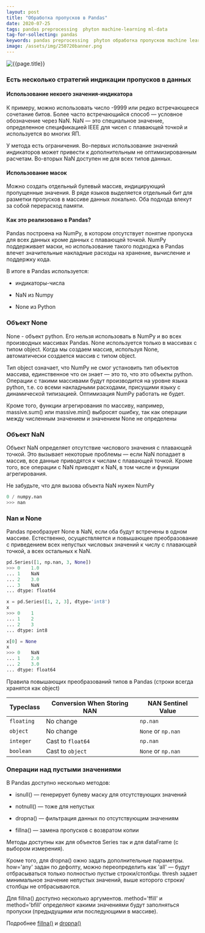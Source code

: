 ```yaml
---
layout: post
title: "Обработка пропусков в Pandas"
date: 2020-07-25
tags: pandas preprocessing  phyton machine-learning ml-data
tag-for-sollecting: pandas
keywords: pandas preprocessing  phyton обработка пропусков machine learning
image: /assets/img/250720banner.png
---
```


![{{page.title}}](../../..{{page.image}})

### Есть несколько стратегий индикации пропусков в данных

#### Использование некоего значения-индикатора

К примеру, можно использовать число -9999 или редко встречающееся сочетание битов. Более часто встречающийся способ — условное обозначение через NaN. NaN — это специальное значение, определенное спецификацией IEEE для чисел с плавающей точкой и используется во многих ЯП.

У метода есть ограничения. Во-первых использование значений индикаторов может привести к дополнительным не оптимизированным расчетам. Во-вторых NaN доступен не для всех типов данных.

#### Использование масок

Можно создать отдельный булевый массив, индицирующий пропущенные значения. В ряде языков выделяется отдельный бит для разметки пропусков в массиве данных локально. Оба подхода влекут за собой перерасход памяти.

#### Как это реализовано в Pandas?

Pandas построена на NumPy, в котором отсутствует понятие пропуска для всех данных кроме данных с плавающей точкой. NumPy поддерживает маски, но использование такого подходжа в Pandas влечет значительные накладные расходы на хранение, вычисление и поддержку кода.

В итоге в Pandas используется:

- индикаторы-числа

- NaN из Numpy

- None из Python

### Объект None

None - объект python. Его нельзя использовать в NumPy и во всех производных массивах Pandas. None используется только в массивах с типом object. Когда мы создаем массив, используя None, автоматически создается массив с типом object.

Тип object означает, что NumPy не смог установить тип объектов массива, единственное что он знает — это то, что это объекты python. Операции с такими массивами будут производится на уровне языка python, т.е. со всеми накладными расходами, присущими языку с динамической типизацией. Оптимизация NumPy работать не будет.

Кроме того, функции агрегирования по массиву, например, massive.sum() или massive.min() выбросят ошибку, так как операции между численным значением и значением None не определены

### Объект NaN

Объект NaN определяет отсутствие числового значения с плавающей точкой. Это вызывает некоторые проблемы — если NaN попадает в массив, все данные приводятся к числам с плавающей точкой. Кроме того, все операции с NaN приводят к NaN, в том числе и функции агрегирования.

Не забудьте, что для вызова объекта NaN нужен NumPy

```python
0 / numpy.nan
>>> nan
```

### Nan и None

Pandas преобразует None в NaN, если оба будут встречены в одном массиве. Естественно, осуществляется и повышающее преобразование с приведением всех непустых числовых значений к числу с плавающей точкой, а всех остальных к NaN.

```python
pd.Series([1, np.nan, 3, None])
>>> 0    1.0
... 1    NaN
... 2    3.0
... 3    NaN
... dtype: float64

x = pd.Series([1, 2, 3], dtype='int8')
x
>>> 0    1
... 1    2
... 2    3
... dtype: int8

x[0] = None
x
>>> 0    NaN
... 1    2.0
... 2    3.0
... dtype: float64
```

Правила повышающих преобразований типов в Pandas (строки всегда хранятся как object)

|Typeclass     | Conversion When Storing NAN | NAN Sentinel Value     |
|--------------|-----------------------------|------------------------|
| ``floating`` | No change                   | ``np.nan``             |
| ``object``   | No change                   | ``None`` or ``np.nan`` |
| ``integer``  | Cast to ``float64``         | ``np.nan``             |
| ``boolean``  | Cast to ``object``          | ``None`` or ``np.nan`` |

### Операции над пустыми значениями

В  Pandas доступно несколько методов:

- isnull() — генерирует булеву маску для отсутствующих значений

- notnull() — тоже для непустых

- dropna() — фильтрация данных по отсутствующим значениям

- fillna() — замена пропусков с возвратом копии

Методы доступны как для объектов Series так и для dataFrame (с выбором измерения).

Кроме того, для dropna() ожно задать дополнительные параметры. how='any' задан по дефолту, можно переопределить как 'all' — будут отбрасываться только полностью пустые строки/столбцы. thresh задает минимальное значение непустых значений, выше которого строки/столбцы не отбрасываются.

Для fillna() доступно несколько аргументов. method='ffill' и method='bfill' определяют какими значениями будут заполняться пропуски (предыдущими или последующими в массиве).

Подробнее [fillna()](https://pandas.pydata.org/pandas-docs/stable/reference/api/pandas.DataFrame.fillna.html) и [dropna()](https://pandas.pydata.org/pandas-docs/stable/reference/api/pandas.DataFrame.dropna.html)

